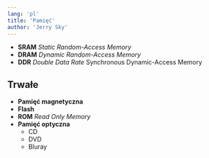 ```yaml
---
lang: 'pl'
title: 'Pamięć'
author: 'Jerry Sky'
---
```


- **SRAM** *Static Random-Access Memory*
- **DRAM** *Dynamic Random-Access Memory*
- **DDR**  *Double Data Rate* Synchronous Dynamic-Access Memory

## Trwałe

- **Pamięć magnetyczna**
- **Flash**
- **ROM** *Read Only Memory*
- **Pamięć optyczna**
  - CD
  - DVD
  - Bluray
